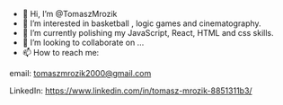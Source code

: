 - 👋 Hi, I’m @TomaszMrozik
- 👀 I’m interested in basketball , logic games and cinematography.
- 🌱 I’m currently polishing my JavaScript, React, HTML and css skills.
- 💞️ I’m looking to collaborate on ...
- 📫 How to reach me:

email: tomaszmrozik2000@gmail.com

LinkedIn: https://www.linkedin.com/in/tomasz-mrozik-8851311b3/

<!---
TomaszMrozik/TomaszMrozik is a ✨ special ✨ repository because its `README.md` (this file) appears on your GitHub profile.
You can click the Preview link to take a look at your changes.
--->

